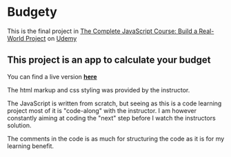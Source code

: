 # Budgety

This is the final project in [The Complete JavaScript Course: Build a Real-World Project](https://www.udemy.com/the-complete-javascript-course) on [Udemy](www.udemy.com)

## This project is an app to calculate your budget

You can find a live version **[here](https://mikaelfeher.github.io/javascript_udemy_course_budget_app/)**

The html markup and css styling was provided by the instructor.

The JavaScript is written from scratch, but seeing as this is a code learning project most of it is "code-along" with the instructor. I am however constantly aiming at coding the "next" step before I watch the instructors solution.

The comments in the code is as much for structuring the code as it is for my learning benefit.
